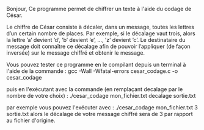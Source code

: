 Bonjour, 
Ce programme permet de chiffrer un texte à l'aide du codage de César.

Le chiffre de César consiste à décaler, dans un message, toutes les lettres d’un certain nombre de
places. Par exemple, si le décalage vaut trois, alors la lettre ’a’ devient ’d’, ’b’ devient ’e’, ..., ’z’ devient
’c’. Le destinataire du message doit connaître ce décalage afin de pouvoir l’appliquer (de façon inversée)
sur le message chiffré et obtenir le message.

Vous pouvez tester ce programme en le compilant depuis un terminal à l'aide de la commande :
gcc -Wall -Wfatal-errors cesar_codage.c -o cesar_codage

puis en l'exécutant avec la commande (en remplaçant decalage par le nombre de votre choix) :
./cesar_codage mon_fichier.txt decalage sortie.txt

par exemple vous pouvez l'exécuter avec : ./cesar_codage mon_fichier.txt 3 sortie.txt
alors le décalage de votre message chiffré sera de 3 par rapport au fichier d'origine.
